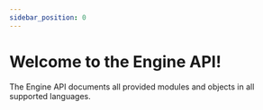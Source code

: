 ```yaml
---
sidebar_position: 0
---
```


# Welcome to the Engine API!

The Engine API documents all provided modules and objects in all supported languages.